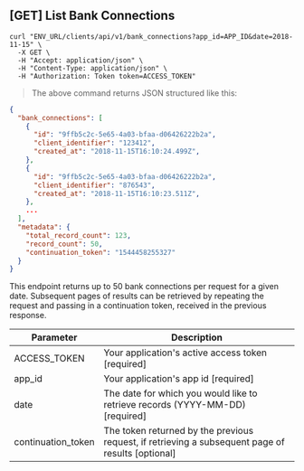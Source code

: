 ## [GET] List Bank Connections

```shell
curl "ENV_URL/clients/api/v1/bank_connections?app_id=APP_ID&date=2018-11-15" \
  -X GET \
  -H "Accept: application/json" \
  -H "Content-Type: application/json" \
  -H "Authorization: Token token=ACCESS_TOKEN"
```
> The above command returns JSON structured like this:

```json
{
  "bank_connections": [
    {
      "id": "9ffb5c2c-5e65-4a03-bfaa-d06426222b2a",
      "client_identifier": "123412",
      "created_at": "2018-11-15T16:10:24.499Z",
    },
    {
      "id": "9ffb5c2c-5e65-4a03-bfaa-d06426222b2a",
      "client_identifier": "876543",
      "created_at": "2018-11-15T16:10:23.511Z",
    },
    ...
  ],
  "metadata": {
    "total_record_count": 123,
    "record_count": 50,
    "continuation_token": "1544458255327"
  }
}
```

This endpoint returns up to 50 bank connections per request for a given date. Subsequent pages of results can be retrieved by repeating the request and passing in a continuation token, received in the previous response.

Parameter | Description
--------- | -----------
ACCESS_TOKEN | Your application's active access token [required]
app_id | Your application's app id [required]
date | The date for which you would like to retrieve records (YYYY-MM-DD) [required]
continuation_token | The token returned by the previous request, if retrieving a subsequent page of results [optional]
